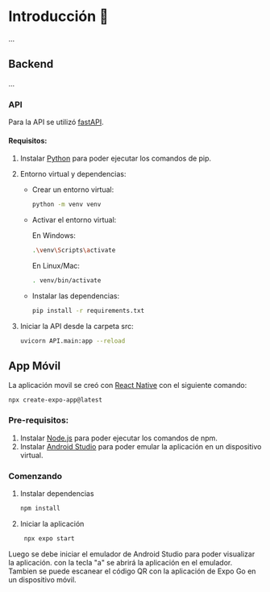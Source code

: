 # Introducción 👋

...

## Backend

...

### API

Para la API se utilizó [fastAPI](https://fastapi.tiangolo.com).

#### Requisitos:

1. Instalar [Python](https://www.python.org/downloads/) para poder ejecutar los comandos de pip.
2. Entorno virtual y dependencias:

   - Crear un entorno virtual:
      ```bash
      python -m venv venv
      ```
   - Activar el entorno virtual:

      En Windows:

      ```bash
      .\venv\Scripts\activate
      ```
      
      En Linux/Mac:
      ```bash
      . venv/bin/activate
      ```
   - Instalar las dependencias:
      ```bash
      pip install -r requirements.txt
      ```
3. Iniciar la API desde la carpeta src:

      ```bash
      uvicorn API.main:app --reload
      ```


## App Móvil

La aplicación movil se creó con [React Native](https://reactnative.dev/docs/environment-setup) con el siguiente comando:
```
npx create-expo-app@latest
```

### Pre-requisitos:
1. Instalar [Node.js](https://nodejs.org/en)  para poder ejecutar los comandos de npm.
2. Instalar [Android Studio](https://developer.android.com/studio) para poder emular la aplicación en un dispositivo virtual.


### Comenzando

1. Instalar dependencias

   ```bash
   npm install
   ```

2. Iniciar la aplicación

   ```bash
    npx expo start
   ```

Luego se debe iniciar el emulador de Android Studio para poder visualizar la aplicación. con la tecla "a" se abrirá la aplicación en el emulador.
Tambien se puede escanear el código QR con la aplicación de Expo Go en un dispositivo móvil.
